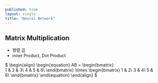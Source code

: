 ```yaml
---
published: true
layout: single
title: "Neural Network"
---
```


## Matrix Multiplication
* 행렬 곱
* inner Product, Dot Product

$ \begin{align} 
  \begin{equation}
  AB = 
  \begin{bmatrix}  
  1 & 2 & 3\\ 
  4 & 5 & 6\\
  \end{bmatrix} 
  \times 
  \begin{bmatrix} 
  1 & 2\\
  3 & 4\\ 
  5 & 6\\ 
  \end{bmatrix}
  \end{equation}
  \end{align} $
